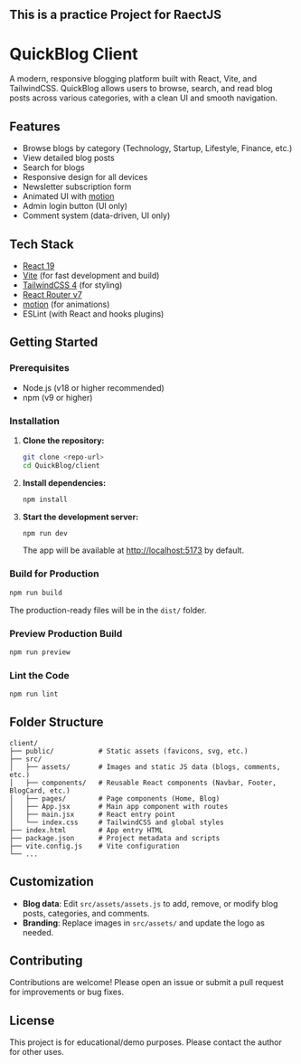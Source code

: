 ## This is a practice Project for RaectJS


# QuickBlog Client

A modern, responsive blogging platform built with React, Vite, and TailwindCSS. QuickBlog allows users to browse, search, and read blog posts across various categories, with a clean UI and smooth navigation.

## Features

- Browse blogs by category (Technology, Startup, Lifestyle, Finance, etc.)
- View detailed blog posts
- Search for blogs
- Responsive design for all devices
- Newsletter subscription form
- Animated UI with [motion](https://motion.dev/)
- Admin login button (UI only)
- Comment system (data-driven, UI only)

## Tech Stack

- [React 19](https://react.dev/)
- [Vite](https://vitejs.dev/) (for fast development and build)
- [TailwindCSS 4](https://tailwindcss.com/) (for styling)
- [React Router v7](https://reactrouter.com/)
- [motion](https://motion.dev/) (for animations)
- ESLint (with React and hooks plugins)

## Getting Started

### Prerequisites
- Node.js (v18 or higher recommended)
- npm (v9 or higher)

### Installation

1. **Clone the repository:**
   ```bash
   git clone <repo-url>
   cd QuickBlog/client
   ```
2. **Install dependencies:**
   ```bash
   npm install
   ```
3. **Start the development server:**
   ```bash
   npm run dev
   ```
   The app will be available at [http://localhost:5173](http://localhost:5173) by default.

### Build for Production
```bash
npm run build
```
The production-ready files will be in the `dist/` folder.

### Preview Production Build
```bash
npm run preview
```

### Lint the Code
```bash
npm run lint
```

## Folder Structure

```
client/
├── public/           # Static assets (favicons, svg, etc.)
├── src/
│   ├── assets/       # Images and static JS data (blogs, comments, etc.)
│   ├── components/   # Reusable React components (Navbar, Footer, BlogCard, etc.)
│   ├── pages/        # Page components (Home, Blog)
│   ├── App.jsx       # Main app component with routes
│   ├── main.jsx      # React entry point
│   └── index.css     # TailwindCSS and global styles
├── index.html        # App entry HTML
├── package.json      # Project metadata and scripts
├── vite.config.js    # Vite configuration
└── ...
```

## Customization
- **Blog data**: Edit `src/assets/assets.js` to add, remove, or modify blog posts, categories, and comments.
- **Branding**: Replace images in `src/assets/` and update the logo as needed.

## Contributing

Contributions are welcome! Please open an issue or submit a pull request for improvements or bug fixes.

## License

This project is for educational/demo purposes. Please contact the author for other uses.
